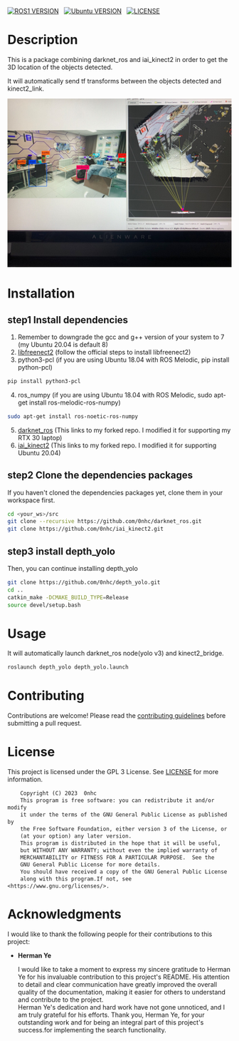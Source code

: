 [![ROS1 VERSION](https://img.shields.io/badge/ROS-ROS%201%20Noetic-brightgreen)](http://wiki.ros.org/noetic)
&nbsp;
[![Ubuntu VERSION](https://img.shields.io/badge/Tested-Ubuntu%2020.04-green)](https://ubuntu.com/)
&nbsp;
[![LICENSE](https://img.shields.io/badge/license-GPL%203-informational)](https://github.com/0nhc/depth_yolo/blob/master/LICENSE)
&nbsp;

# Description
This is a package combining darknet_ros and iai_kinect2 in order to get the 3D location of the objects detected.

It will automatically send tf transforms between the objects detected and kinect2_link.

![b](imgs/b.jpeg)

# Installation
## step1 Install dependencies
1. Remember to downgrade the gcc and g++ version of your system to 7 (my Ubuntu 20.04 is default 8)
2. [libfreenect2](https://github.com/OpenKinect/libfreenect2.git) (follow the official steps to install libfreenect2)
3. python3-pcl (if you are using Ubuntu 18.04 with ROS Melodic, pip install python-pcl)
```bash
pip install python3-pcl
```

4. ros_numpy (if you are using Ubuntu 18.04 with ROS Melodic, sudo apt-get install ros-melodic-ros-numpy)
```bash
sudo apt-get install ros-noetic-ros-numpy
```
5. [darknet_ros](https://github.com/0nhc/darknet_ros) (This links to my forked repo. I modified it for supporting my RTX 30 laptop)
6. [iai_kinect2](https://github.com/0nhc/iai_kinect2) (This links to my forked repo. I modified it for supporting Ubuntu 20.04)
## step2 Clone the dependencies packages
If you haven't cloned the dependencies packages yet, clone them in your workspace first.

```bash
cd <your_ws>/src
git clone --recursive https://github.com/0nhc/darknet_ros.git
git clone https://github.com/0nhc/iai_kinect2.git
```
## step3 install depth_yolo
Then, you can continue installing depth_yolo
```bash
git clone https://github.com/0nhc/depth_yolo.git
cd ..
catkin_make -DCMAKE_BUILD_TYPE=Release
source devel/setup.bash
```
# Usage

It will automatically launch darknet_ros node(yolo v3) and kinect2_bridge.
```bash
roslaunch depth_yolo depth_yolo.launch
```
# Contributing
Contributions are welcome! Please read the [contributing guidelines](CONTRIBUTING.md) before submitting a pull request.



# License
This project is licensed under the GPL 3 License. See [LICENSE](LICENSE) for more information.
```
    Copyright (C) 2023  0nhc
    This program is free software: you can redistribute it and/or modify
    it under the terms of the GNU General Public License as published by
    the Free Software Foundation, either version 3 of the License, or
    (at your option) any later version.
    This program is distributed in the hope that it will be useful,
    but WITHOUT ANY WARRANTY; without even the implied warranty of
    MERCHANTABILITY or FITNESS FOR A PARTICULAR PURPOSE.  See the
    GNU General Public License for more details.
    You should have received a copy of the GNU General Public License
    along with this program.If not, see <https://www.gnu.org/licenses/>.                               
```

# Acknowledgments 
I would like to thank the following people for their contributions to this project:

- **Herman Ye**  

  I would like to take a moment to express my sincere gratitude to Herman Ye for his invaluable contribution to this project's README. His attention to detail and clear communication have greatly improved the overall quality of the documentation, making it easier for others to understand and contribute to the project.  
  Herman Ye's dedication and hard work have not gone unnoticed, and I am truly grateful for his efforts. Thank you, Herman Ye, for your outstanding work and for being an integral part of this project's success.for implementing the search functionality.

